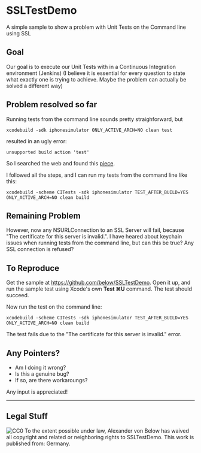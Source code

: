 # SSLTestDemo #

A simple sample to show a problem with Unit Tests on the Command line using SSL

## Goal ##

Our goal is to execute our Unit Tests with in a Continuous Integration environment (Jenkins)
(I believe it is essential for every question to state what exactly one is trying to achieve. Maybe the problem can actually be solved a different way)

## Problem resolved so far ##

Running tests from the command line sounds pretty straighforward, but

	xcodebuild -sdk iphonesimulator ONLY_ACTIVE_ARCH=NO clean test

resulted in an ugly error:

	unsupported build action 'test'

So I searched the web and found this [piece](http://www.raingrove.com/2012/03/28/running-ocunit-and-specta-tests-from-command-line.html "Running OCUnit Tests from Command Line").

I followed all the steps, and I can run my tests from the command line like this:

	xcodebuild -scheme CITests -sdk iphonesimulator TEST_AFTER_BUILD=YES ONLY_ACTIVE_ARCH=NO clean build

## Remaining Problem

However, now any NSURLConnection to an SSL Server will fail, because "The certificate for this server is invalid.". I have heared about keychain issues when running tests from the command line, but can this be true? Any SSL connection is refused?

## To Reproduce

Get the sample at https://github.com/below/SSLTestDemo. Open it up, and run the sample test using Xcode's own **Test ⌘U** command. The test should succeed.

Now run the test on the command line:

	xcodebuild -scheme CITests -sdk iphonesimulator TEST_AFTER_BUILD=YES ONLY_ACTIVE_ARCH=NO clean build

The test fails due to the "The certificate for this server is invalid." error.

## Any Pointers?

* Am I doing it wrong? 
* Is this a genuine bug? 
* If so, are there workaroungs?

Any input is appreciated!

- - - -

## Legal Stuff ##
![CC0](http://i.creativecommons.org/p/zero/1.0/88x31.png "CC0")
To the extent possible under law, Alexander von Below has waived all copyright and related or neighboring rights to SSLTestDemo. This work is published from: Germany.


